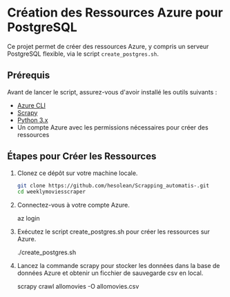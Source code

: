 # Création des Ressources Azure pour PostgreSQL

Ce projet permet de créer des ressources Azure, y compris un serveur PostgreSQL flexible, via le script `create_postgres.sh`.

## Prérequis

Avant de lancer le script, assurez-vous d'avoir installé les outils suivants :

- [Azure CLI](https://docs.microsoft.com/fr-fr/cli/azure/install-azure-cli)
- [Scrapy](https://docs.scrapy.org/en/latest/intro/install.html)
- [Python 3.x](https://www.python.org/downloads/)
- Un compte Azure avec les permissions nécessaires pour créer des ressources

## Étapes pour Créer les Ressources

1. Clonez ce dépôt sur votre machine locale.

   ```bash
   git clone https://github.com/hesolean/Scrapping_automatis-.git
   cd weeklymoviesscraper

2. Connectez-vous à votre compte Azure.

    az login

3. Exécutez le script create_postgres.sh pour créer les ressources sur Azure.

    ./create_postgres.sh

4. Lancez la commande scrapy pour stocker les données dans la base de données Azure et obtenir un ficchier de sauvegarde csv en local.

    scrapy crawl allomovies -O allomovies.csv